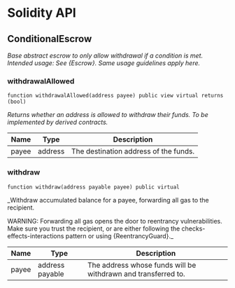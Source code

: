 # Solidity API

## ConditionalEscrow

_Base abstract escrow to only allow withdrawal if a condition is met.
Intended usage: See {Escrow}. Same usage guidelines apply here._

### withdrawalAllowed

```solidity
function withdrawalAllowed(address payee) public view virtual returns (bool)
```

_Returns whether an address is allowed to withdraw their funds. To be
implemented by derived contracts._

| Name | Type | Description |
| ---- | ---- | ----------- |
| payee | address | The destination address of the funds. |

### withdraw

```solidity
function withdraw(address payable payee) public virtual
```

_Withdraw accumulated balance for a payee, forwarding all gas to the
recipient.

WARNING: Forwarding all gas opens the door to reentrancy vulnerabilities.
Make sure you trust the recipient, or are either following the
checks-effects-interactions pattern or using {ReentrancyGuard}._

| Name | Type | Description |
| ---- | ---- | ----------- |
| payee | address payable | The address whose funds will be withdrawn and transferred to. |

